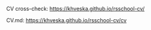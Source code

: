 CV cross-check: https://khveska.github.io/rsschool-cv/

CV.md: https://khveska.github.io/rsschool-cv/cv
